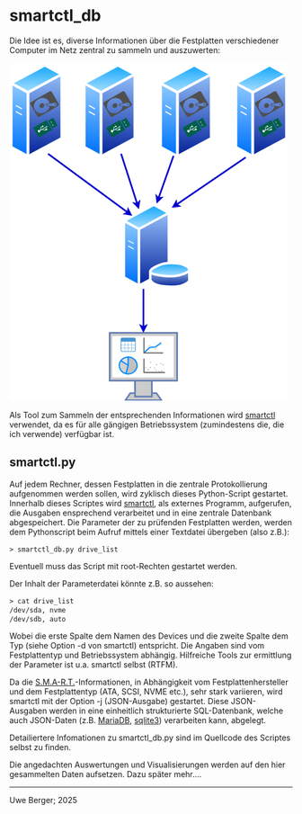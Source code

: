 # smartctl_db

Die Idee ist es, diverse Informationen über die Festplatten verschiedener Computer im Netz zentral zu sammeln und auszuwerten:

![Übersichtsbild](images/smartctl_db.drawio.png)

Als Tool zum Sammeln der entsprechenden Informationen wird [smartctl](https://www.smartmontools.org/) verwendet, da es für alle gängigen Betriebssystem (zumindestens die, die ich verwende) verfügbar ist.

## smartctl.py

Auf jedem Rechner, dessen Festplatten in die zentrale Protokollierung aufgenommen werden sollen, wird zyklisch dieses Python-Script gestartet. Innerhalb dieses Scriptes wird [smartctl](https://www.smartmontools.org/), als externes Programm, aufgerufen, die Ausgaben ensprechend verarbeitet und in eine zentrale Datenbank abgespeichert. Die Parameter der zu prüfenden Festplatten werden, werden dem Pythonscript beim Aufruf mittels einer Textdatei übergeben (also z.B.):
```
> smartctl_db.py drive_list
```
Eventuell muss das Script mit root-Rechten gestartet werden.

Der Inhalt der Parameterdatei könnte z.B. so aussehen: 

```
> cat drive_list
/dev/sda, nvme
/dev/sdb, auto
```
Wobei die erste Spalte dem Namen des Devices und die zweite Spalte dem Typ (siehe Option -d von smartctl) entspricht. Die Angaben sind vom Festplattentyp und Betriebssystem abhängig. Hilfreiche Tools zur ermittlung der Parameter ist u.a. smartctl selbst (RTFM).

Da die [S.M.A-R.T.](https://de.wikipedia.org/wiki/Self-Monitoring,_Analysis_and_Reporting_Technology)-Informationen, in Abhängigkeit vom Festplattenhersteller und dem Festplattentyp (ATA, SCSI, NVME etc.), sehr stark variieren, wird smartctl mit der Option -j (JSON-Ausgabe) gestartet. Diese JSON-Ausgaben werden in eine einheitlich strukturierte SQL-Datenbank, welche auch JSON-Daten (z.B. [MariaDB](https://mariadb.com/resources/blog/using-json-in-mariadb/), [sqlite3](https://sqlite.org/json1.html)) verarbeiten kann, abgelegt. 

Detailiertere Infomationen zu smartctl_db.py sind im Quellcode des Scriptes selbst zu finden.

Die angedachten Auswertungen und Visualisierungen werden auf den hier gesammelten Daten aufsetzen. Dazu später mehr....

---
Uwe Berger; 2025


